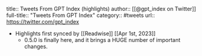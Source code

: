 title:: Tweets From GPT Index (highlights)
author:: [[@gpt_index on Twitter]]
full-title:: "Tweets From GPT Index"
category:: #tweets
url:: https://twitter.com/gpt_index

- Highlights first synced by [[Readwise]] [[Apr 1st, 2023]]
	- 0.5.0 is finally here, and it brings a HUGE number of important changes.